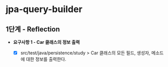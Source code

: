 # jpa-query-builder



## 1단계 - Reflection
* **요구사항 1 - Car 클래스의 정보 출력**
  - [X] src/test/java/persistence/study > Car 클래스의 모든 필드, 생성자, 메소드에 대한 정보를 출력한다.

